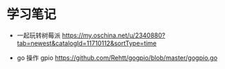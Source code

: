 # 学习笔记

- 一起玩转树莓派 https://my.oschina.net/u/2340880?tab=newest&catalogId=11710112&sortType=time

- go 操作 gpio https://github.com/Rehtt/gogpio/blob/master/gogpio.go
